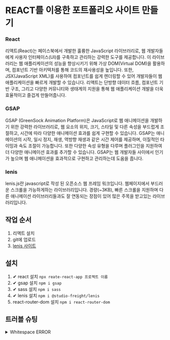 # REACT를 이용한 포트폴리오 사이트 만들기

### React

리액트(React)는 페이스북에서 개발한 훌륭한 JavaScript 라이브러리로, 웹 개발자들에게 사용자 인터페이스(UI)를 구축하고 관리하는 강력한 도구를 제공합니다. 이 라이브러리는 웹 애플리케이션의 성능을 향상시키기 위해 가상 DOM(Virtual DOM)을 활용하며, 컴포넌트 기반 아키텍처를 통해 코드의 재사용성을 높입니다. 또한, JSX(JavaScript XML)를 사용하여 컴포넌트를 쉽게 렌더링할 수 있어 개발자들이 웹 애플리케이션을 빠르게 개발할 수 있습니다. 리액트는 단방향 데이터 흐름, 컴포넌트 기반 구조, 그리고 다양한 커뮤니티와 생태계의 지원을 통해 웹 애플리케이션 개발을 더욱 효율적이고 즐겁게 만들어줍니다.

### GSAP

GSAP (GreenSock Animation Platform)은 JavaScript로 웹 애니메이션을 개발하기 위한 강력한 라이브러리로, 웹 요소의 위치, 크기, 스타일 및 다른 속성을 부드럽게 조절하고, 시간에 따라 다양한 애니메이션 효과를 쉽게 구현할 수 있습니다. GSAP는 애니메이션의 시작, 일시 정지, 재생, 역방향 재생과 같은 시간 제어를 제공하며, 이질적인 타이밍과 속도 조절이 가능합니다. 또한 다양한 속성 유형을 다루며 플러그인을 지원하여 더 다양한 애니메이션 효과를 추가할 수 있습니다. GSAP는 웹 개발자들 사이에서 인기가 높으며 웹 애니메이션을 효과적으로 구현하고 관리하는데 도움을 줍니다.

### lenis

lenis.js란 javascript로 작성 된 오픈소스 웹 프레임 워크입니다.
웹페이지에서 부드러운 스크롤을 가능하게하는 라이브러리입니다. 경량(~3KB), 빠른 스크롤을 지원하며 다른 애니메이션 라이브러리들과도 잘 연동되는 장점이 있어 많은 주목을 받고있는 라이브러리입니다.

## 작업 순서

1. 리액트 설치
2. git에 업로드
3. [lenis 사이트](https://github.com/studio-freight/lenis)

## 설치

1. ✔ react 설치 `npx reate-react-app 프로젝트 이름`
2. ✔ gsap 설치 `npm i gsap`
3. ✔ sass 설치 `npm i sass`
4. ✔ lenis 설치 `npm i @studio-freight/lenis`
5. react-router-dom 설치 `npm i react-router-dom`

## 트러블 슈팅

<details>
<summary>Whitespace ERROR</summary>
유닉스 시스템에서는 한 줄의 끝이 LF(Line Feed)로 이루어지는 반면,
윈도우에서는 줄 하나가 CR(Carriage Return)와 LF(Line Feed), 즉 CRLF로 이루어지는데 Git이 이 둘 중 어느 쪽을 선택할지 혼란이 온 것입니다.   
   
해결방법   
`git config --global core.autocrlf true` // 시스템 전체에 적용   
`git config core.autocrlf true` // 해당 프로젝트에만 적용
   
</details>
